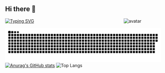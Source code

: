 <!--
**NuyoahCh/NuyoahCh** is a ✨ _special_ ✨ repository because its `README.md` (this file) appears on your GitHub profile.

Here are some ideas to get you started:

- 🔭 I'm currently working on ...
- 🌱 I'm currently learning ...
- 👯 I'm looking to collaborate on ...
- 🤔 I'm looking for help with ...
- 💬 Ask me about ...
- 📫 How to reach me: ...
- 😄 Pronouns: ...
- ⚡ Fun fact: ...
-->
## Hi there 👋

<img src="https://github.com/yoyocraft/yoyocraft/blob/master/assets/angry.gif" width="120" alt="avatar" align="right" />

[![Typing SVG](https://readme-typing-svg.herokuapp.com?font=Fira+Code&pause=1000&width=435&lines=Hi,+I'm+NuyoahCh;Welcome+to+my+GitHub!;nuyoahch.online)](https://git.io/typing-svg)

![github-snake](https://raw.githubusercontent.com/NuyoahCh/NuyoahCh/output/github-contribution-grid-snake.svg)
[![Anurag's GitHub stats](https://github-readme-stats.vercel.app/api?username=NuyoahCh)](https://github.com/anuraghazra/github-readme-stats)
![Top Langs](https://github-readme-stats.vercel.app/api/top-langs/?username=NuyoahCh&layout=compact&theme=tokyonight)
